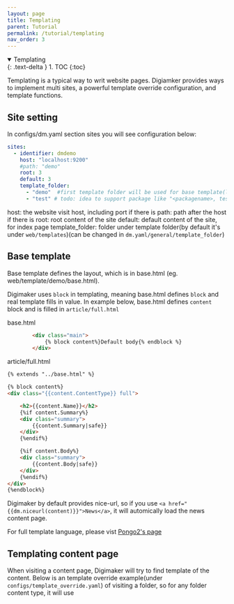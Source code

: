 ```yaml
---
layout: page
title: Templating
parent: Tutorial
permalink: /tutorial/templating
nav_order: 3
---
```



<details open markdown="block">
  <summary>
    Templating
  </summary>
  {: .text-delta }
1. TOC
{:toc}
</details>

Templating is a typical way to writ website pages. Digiamker provides ways to implement multi sites, a powerful template override configuration, and template functions.

## Site setting

In configs/dm.yaml section sites you will see configuration below:
```yaml
sites:
  - identifier: dmdemo
    host: "localhost:9200"
    #path: "demo"
    root: 3
    default: 3
    template_folder:
      - "demo"  #first template folder will be used for base template(layout)
      - "test" # todo: idea to support package like "<packagename>, test"
```

host: the website visit host, including port if there is
path: path after the host if there is
root: root content of the site
default: default content of the site, for index page
template_folder: folder under template folder(by default it's under ``web/templates``)(can be changed in ``dm.yaml/general/template_folder``)


## Base template

Base template defines the layout, which is in base.html (eg. web/template/demo/base.html). 

Digimaker uses ``block`` in templating, meaning base.html defines ``block`` and real template fills in value. In example below, base.html defines ``content`` block and is filled in ``article/full.html``

base.html
```html
        <div class="main">
            {% block content%}Default body{% endblock %}
        </div>
```

article/full.html
```html
{% extends "../base.html" %}

{% block content%}
<div class="{{content.ContentType}} full">

    <h2>{{content.Name}}</h2>
    {%if content.Summary%}
    <div class="summary">
        {{content.Summary|safe}}
    </div>
    {%endif%}    

    {%if content.Body%}
    <div class="summary">
        {{content.Body|safe}}
    </div>
    {%endif%} 
</div>
{%endblock%}

```


Digimaker by default provides nice-url, so if you use ``<a href="{{dm.niceurl(content)}}">News</a>``, it will automically load the news content page.

For full template language, please vist [Pongo2's page](https://github.com/flosch/pongo2)

## Templating content page
When visiting a content page, Digimaker will try to find template of the content. Below is an template override example(under ``configs/template_override.yaml``) of visiting a folder, 
so for any folder content type, it will use <template folder>/folder/full.html.:

```yaml
- contenttype: folder
  viewmode: full
  to: folder/full.html
```

There are many possiblities in setting the override rule, eg. by content type, id, field value, author, etc. For more template override rules, see [references/template-override](../references/template-override)
  
Note: if there are several rules matching one content, the topest will be used. There is debug tool which can debug which template is used and the matching process.
  
 
   





